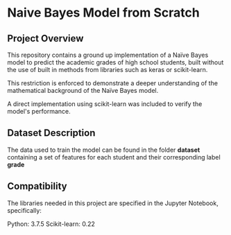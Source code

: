 # Naive Bayes Model from Scratch

## Project Overview 

This repository contains a ground up implementation of a Naïve Bayes model to predict the academic grades of high school students, built without the use of built in methods from libraries such as keras or scikit-learn. 

This restriction is enforced to demonstrate a deeper understanding of the mathematical background of the Naïve Bayes model.

A direct implementation using scikit-learn was included to verify the model's performance.

## Dataset Description

The data used to train the model can be found in the folder **dataset** containing a set of features for each student and their corresponding label **grade**  

## Compatibility

The libraries needed in this project are specified in the Jupyter Notebook, specifically:

Python: 3.7.5
Scikit-learn: 0.22
